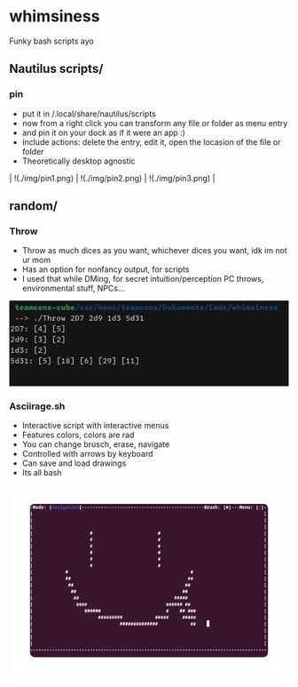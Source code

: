 # whimsiness
Funky bash scripts ayo

## Nautilus scripts/ ##

###  **pin** ###
- put it in /.local/share/nautilus/scripts
- now from a right click you can transform any file or folder as menu entry
- and pin it on your dock as if it were an app :)
- include actions: delete the entry, edit it, open the locasion of the file or folder
- Theoretically desktop agnostic

| !(./img/pin1.png) | !(./img/pin2.png) | !(./img/pin3.png) |


## random/ ##
### **Throw** ###
- Throw as much dices as you want, whichever dices you want, idk im not ur mom
- Has an option for nonfancy output, for scripts
- I used that while DMing, for secret intuition/perception PC throws, environmental stuff, NPCs...

![Throw](./img/Throw.png)


### **Asciirage.sh** ###
- Interactive script with interactive menus
- Features colors, colors are rad
- You can change brusch, erase, navigate
- Controlled with arrows by keyboard
- Can save and load drawings
- Its all bash

![asciirage](./img/asciirage.png)




